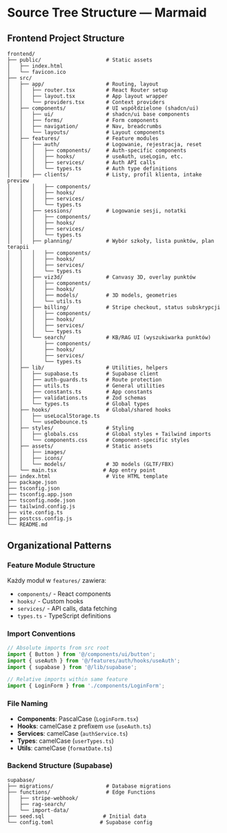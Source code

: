 # Source Tree Structure — Marmaid

## Frontend Project Structure

```
frontend/
├── public/                     # Static assets
│   ├── index.html
│   └── favicon.ico
├── src/
│   ├── app/                    # Routing, layout
│   │   ├── router.tsx          # React Router setup
│   │   ├── layout.tsx          # App layout wrapper
│   │   └── providers.tsx       # Context providers
│   ├── components/             # UI współdzielone (shadcn/ui)
│   │   ├── ui/                 # shadcn/ui base components
│   │   ├── forms/              # Form components
│   │   ├── navigation/         # Nav, breadcrumbs
│   │   └── layouts/            # Layout components
│   ├── features/               # Feature modules
│   │   ├── auth/               # Logowanie, rejestracja, reset
│   │   │   ├── components/     # Auth-specific components
│   │   │   ├── hooks/          # useAuth, useLogin, etc.
│   │   │   ├── services/       # Auth API calls
│   │   │   └── types.ts        # Auth type definitions
│   │   ├── clients/            # Listy, profil klienta, intake preview
│   │   │   ├── components/
│   │   │   ├── hooks/
│   │   │   ├── services/
│   │   │   └── types.ts
│   │   ├── sessions/           # Logowanie sesji, notatki
│   │   │   ├── components/
│   │   │   ├── hooks/
│   │   │   ├── services/
│   │   │   └── types.ts
│   │   ├── planning/           # Wybór szkoły, lista punktów, plan terapii
│   │   │   ├── components/
│   │   │   ├── hooks/
│   │   │   ├── services/
│   │   │   └── types.ts
│   │   ├── viz3d/              # Canvasy 3D, overlay punktów
│   │   │   ├── components/
│   │   │   ├── hooks/
│   │   │   ├── models/         # 3D models, geometries
│   │   │   └── utils.ts
│   │   ├── billing/            # Stripe checkout, status subskrypcji
│   │   │   ├── components/
│   │   │   ├── hooks/
│   │   │   ├── services/
│   │   │   └── types.ts
│   │   └── search/             # KB/RAG UI (wyszukiwarka punktów)
│   │       ├── components/
│   │       ├── hooks/
│   │       ├── services/
│   │       └── types.ts
│   ├── lib/                    # Utilities, helpers
│   │   ├── supabase.ts         # Supabase client
│   │   ├── auth-guards.ts      # Route protection
│   │   ├── utils.ts            # General utilities
│   │   ├── constants.ts        # App constants
│   │   ├── validations.ts      # Zod schemas
│   │   └── types.ts            # Global types
│   ├── hooks/                  # Global/shared hooks
│   │   ├── useLocalStorage.ts
│   │   └── useDebounce.ts
│   ├── styles/                 # Styling
│   │   ├── globals.css         # Global styles + Tailwind imports
│   │   └── components.css      # Component-specific styles
│   ├── assets/                 # Static assets
│   │   ├── images/
│   │   ├── icons/
│   │   └── models/             # 3D models (GLTF/FBX)
│   └── main.tsx               # App entry point
├── index.html                  # Vite HTML template
├── package.json
├── tsconfig.json
├── tsconfig.app.json
├── tsconfig.node.json
├── tailwind.config.js
├── vite.config.ts
├── postcss.config.js
└── README.md
```

## Organizational Patterns

### Feature Module Structure

Każdy moduł w `features/` zawiera:

- `components/` - React components
- `hooks/` - Custom hooks
- `services/` - API calls, data fetching
- `types.ts` - TypeScript definitions

### Import Conventions

```typescript
// Absolute imports from src root
import { Button } from '@/components/ui/button';
import { useAuth } from '@/features/auth/hooks/useAuth';
import { supabase } from '@/lib/supabase';

// Relative imports within same feature
import { LoginForm } from './components/LoginForm';
```

### File Naming

- **Components**: PascalCase (`LoginForm.tsx`)
- **Hooks**: camelCase z prefixem `use` (`useAuth.ts`)
- **Services**: camelCase (`authService.ts`)
- **Types**: camelCase (`userTypes.ts`)
- **Utils**: camelCase (`formatDate.ts`)

### Backend Structure (Supabase)

```
supabase/
├── migrations/                 # Database migrations
├── functions/                  # Edge Functions
│   ├── stripe-webhook/
│   ├── rag-search/
│   └── import-data/
├── seed.sql                   # Initial data
└── config.toml               # Supabase config
```
